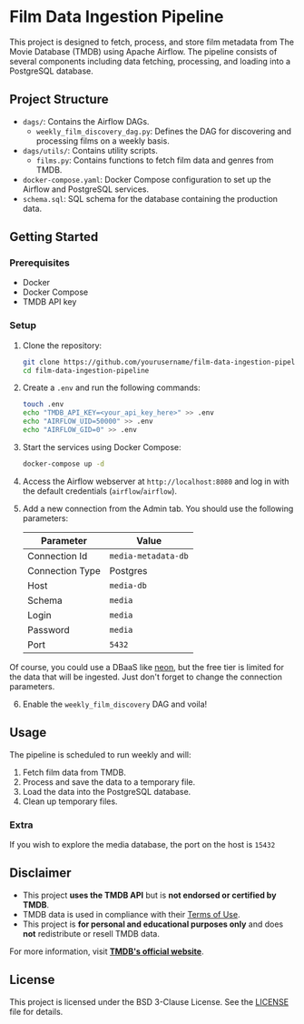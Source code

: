 # Film Data Ingestion Pipeline

This project is designed to fetch, process, and store film metadata from The
Movie Database (TMDB) using Apache Airflow. The pipeline consists of several
components including data fetching, processing, and loading into a PostgreSQL
database.

## Project Structure

-   `dags/`: Contains the Airflow DAGs.
    -   `weekly_film_discovery_dag.py`: Defines the DAG for discovering and
        processing films on a weekly basis.
-   `dags/utils/`: Contains utility scripts.
    -   `films.py`: Contains functions to fetch film data and genres from TMDB.
-   `docker-compose.yaml`: Docker Compose configuration to set up the Airflow
    and PostgreSQL services.
-   `schema.sql`: SQL schema for the database containing the production data.

## Getting Started

### Prerequisites

-   Docker
-   Docker Compose
-   TMDB API key

### Setup

1. Clone the repository:

    ```sh
    git clone https://github.com/yourusername/film-data-ingestion-pipeline.git
    cd film-data-ingestion-pipeline
    ```

2. Create a `.env` and run the following commands:

    ```sh
    touch .env
    echo "TMDB_API_KEY=<your_api_key_here>" >> .env
    echo "AIRFLOW_UID=50000" >> .env
    echo "AIRFLOW_GID=0" >> .env
    ```

3. Start the services using Docker Compose:

    ```sh
    docker-compose up -d
    ```

4. Access the Airflow webserver at `http://localhost:8080` and log in with the
   default credentials (`airflow`/`airflow`).

5. Add a new connection from the Admin tab. You should use the following
   parameters:

    | Parameter       | Value               |
    | --------------- | ------------------- |
    | Connection Id   | `media-metadata-db` |
    | Connection Type | Postgres            |
    | Host            | `media-db`          |
    | Schema          | `media`             |
    | Login           | `media`             |
    | Password        | `media`             |
    | Port            | `5432`              |

Of course, you could use a DBaaS like [neon](https://neon.tech), but the free
tier is limited for the data that will be ingested. Just don't forget to change
the connection parameters.

6. Enable the `weekly_film_discovery` DAG and voila!

## Usage

The pipeline is scheduled to run weekly and will:

1. Fetch film data from TMDB.
2. Process and save the data to a temporary file.
3. Load the data into the PostgreSQL database.
4. Clean up temporary files.

### Extra

If you wish to explore the media database, the port on the host is `15432`

## Disclaimer

- This project **uses the TMDB API** but is **not endorsed or certified by TMDB**.
- TMDB data is used in compliance with their [Terms of Use](https://www.themoviedb.org/terms-of-use).
- This project is **for personal and educational purposes only** and does **not** redistribute or resell TMDB data.

For more information, visit **[TMDB's official website](https://www.themoviedb.org/)**.

## License

This project is licensed under the BSD 3-Clause License. See the
[LICENSE](./LICENSE) file for details.
